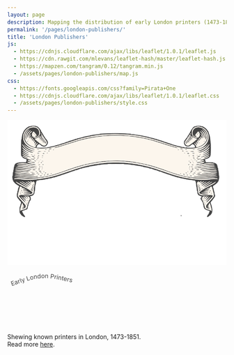 ```yaml
---
layout: page
description: Mapping the distribution of early London printers (1473-1852) with Tangram.js.
permalink: '/pages/london-publishers/'
title: 'London Publishers'
js: 
  - https://cdnjs.cloudflare.com/ajax/libs/leaflet/1.0.1/leaflet.js
  - https://cdn.rawgit.com/mlevans/leaflet-hash/master/leaflet-hash.js
  - https://mapzen.com/tangram/0.12/tangram.min.js
  - /assets/pages/london-publishers/map.js
css:
  - https://fonts.googleapis.com/css?family=Pirata+One
  - https://cdnjs.cloudflare.com/ajax/libs/leaflet/1.0.1/leaflet.css
  - /assets/pages/london-publishers/style.css
---
```


<div id='map'>
  <div id='legend'>
    <img src='/assets/pages/london-publishers/images/ribbon.svg'>
    <div class='legend-label'>
      <svg width='200' height='150'>
        <defs>
          <path id='textpath' d='M10 45 C 83 20, 83 20, 200 50'/>
        </defs>
        <text fill='#444'>
          <textPath xlink:href='#textpath'>Early London Printers</textPath>
        </text>
      </svg>
    </div>
    <div class='legend-description-container'>
      <div class='legend-description'>Shewing known printers in London, 1473-1851.<div>Read more <a href='/posts/mapping-the-early-english-book-trade.html'>here</a>.</div>
      </div>
    </div>
  </div>

  <div id='building-details'>
    <div class='building-address'></div>
    <div class='building-workers'></div>
  </div>
</div>
